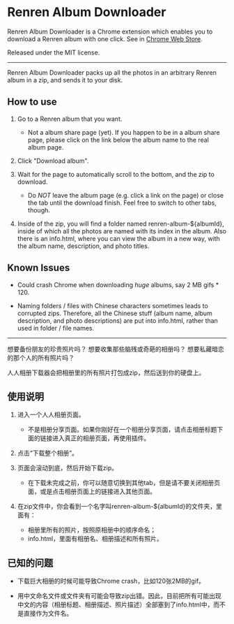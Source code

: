 Renren Album Downloader
====

Renren Album Downloader is a Chrome extension which enables you to download a Renren album with one click. See in [Chrome Web Store](https://chrome.google.com/webstore/detail/enmkdplopmpkfnlefdldpkbcmihgcdec).

Released under the MIT license.


- - - - -


Renren Album Downloader packs up all the photos in an arbitrary Renren album in a zip, and sends it to your disk.


How to use
----

1. Go to a Renren album that you want.
   * Not a album share page (yet). If you happen to be in a album share page, please click on the link below the album name to the real album page.

2. Click "Download album".

3. Wait for the page to automatically scroll to the bottom, and the zip to download.
   * Do *NOT* leave the album page (e.g. click a link on the page) or close the tab until the download finish. Feel free to switch to other tabs, though.

4. Inside of the zip, you will find a folder named renren-album-${albumId}, inside of which all the photos are named with its index in the album. Also there is an info.html, where you can view the album in a new way, with the album name, description, and photo titles.


Known Issues
----

* Could crash Chrome when downloading *huge* albums, say 2 MB gifs * 120.

* Naming folders / files with Chinese characters sometimes leads to corrupted zips. Therefore, all the Chinese stuff (album name, album description, and photo descriptions) are put into info.html, rather than used in folder / file names.


- - - - -


想要备份朋友的珍贵照片吗？
想要收集那些脑残或奇葩的相册吗？
想要私藏暗恋的那个人的所有照片吗？

人人相册下载器会把相册里的所有照片打包成zip，然后送到你的硬盘上。


使用说明
----

1. 进入一个人人相册页面。
   * 不是相册分享页面。如果你刚好在一个相册分享页面，请点击相册标题下面的链接进入真正的相册页面，再使用插件。

2. 点击“下载整个相册”。

3. 页面会滚动到底，然后开始下载zip。
   * 在下载未完成之前，你可以随意切换到其他tab，但是请不要关闭相册页面，或是点击相册页面上的链接进入其他页面。

4. 在zip文件中，你会看到一个名字叫renren-album-${albumId}的文件夹，里面有：
   * 相册里所有的照片，按照原相册中的顺序命名；
   * info.html，里面有相册名、相册描述和所有照片。


已知的问题
----

* 下载巨大相册的时候可能导致Chrome crash，比如120张2MB的gif。

* 用中文命名文件或文件夹有可能会导致zip出错。因此，目前把所有可能出现中文的内容（相册标题、相册描述、照片描述）全部塞到了info.html中，而不是直接作为文件名。